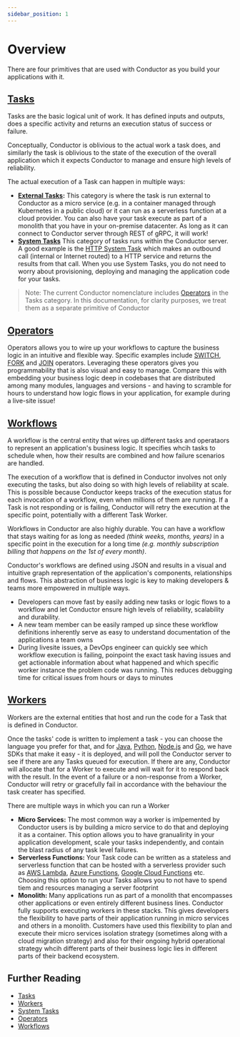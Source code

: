 ```yaml
---
sidebar_position: 1
---
```


# Overview

There are four primitives that are used with Conductor as you build your applications with it.

## [Tasks](tasks-and-workers.md#Conductor-Tasks)
Tasks are the basic logical unit of work. It has defined inputs and outputs, does a specific activity and returns an execution status of success or failure. 

Conceptually, Conductor is oblivious to the actual work a task does, and similarly the task is oblivious to the state of the execution of the overall application which it expects Conductor to manage and ensure high levels of reliability.

The actual execution of a Task can happen in multiple ways:
* **[External Tasks](tasks-and-workers.md#Conductor-Tasks):** This category is where the task is run external to Conductor as a micro service (e.g. in a container managed through Kubernetes in a public cloud) or it can run as a serverless function at a cloud provider. You can also have your task execute as part of a monolith that you have in your on-premise datacenter. As long as it can connect to Conductor server through REST of gRPC, it will work! 
* **[System Tasks](system-tasks.md)** This category of tasks runs within the Conductor server. A good example is the [HTTP System Task](../http-task.md) which makes an outbound call (internal or Internet routed) to a HTTP service  and returns the results from that call. When you use System Tasks, you do not need to worry about provisioning, deploying and managing the application code for your tasks. 
> Note: The current Conductor nomenclature includes [Operators](operators.md) in the Tasks category. In this documentation, for clarity purposes, we treat them as a separate primitive of Conductor
## [Operators](operators.md)
Operators allows you to wire up your workflows to capture the business logic in an intuitive and flexible way. Specific examples include [SWITCH](../switch-task.md), [FORK](../fork-task.md) and [JOIN](../join-task.md) operators. Leveraging these operators gives you programmability that is also visual and easy to manage. Compare this with embedding your business logic deep in codebases that are distributed among many modules, languages and versions - and having to scramble for hours to understand how logic flows in your application, for example during a live-site issue!

## [Workflows](workflows.md)
A workflow is the central entity that wires up different tasks and operataors to represent an application's business logic. It specifies whcih tasks to schedule when, how their results are combined and how failure scenarios are handled. 

The execution of a workflow that is defined in Conductor involves not only executing the tasks, but also doing so with high levels of reliability at scale. This is possible because Conductor keeps tracks of the execution status for each invocation of a workflow, even when millions of them are running. If a Task is not responding or is failing, Conductor will retry the execution at the specific point, potentially with a different Task Worker.  

Workflows in Conductor are also highly durable. You can have a workflow that stays waiting for as long as needed *(think weeks, months, years)* in a specific point in the execution for a long time *(e.g. monthly subscription billing that happens on the 1st of every month)*.

Conductor's workflows are defined using JSON and results in a visual and intuitive graph representation of the application's components, relationships and flows. This abstraction of business logic is key to making developers & teams more empowered in multiple ways. 
* Developers can move fast by easily adding new tasks or logic flows to a workflow and let Conductor ensure high levels of reliability, scalability and durability.
* A new team member can be easily ramped up since these workflow definitions inherently serve as easy to understand documentation of the applications a team owns
* During livesite issues, a DevOps engineer can quickly see which workflow execution is failing, poinpoint the exact task having issues and get actionable information about what happened and which specific worker instance the problem code was running. This reduces debugging time for critical issues from hours or days to minutes



## [Workers](tasks-and-workers.md#Conductor-Workers)
Workers are the external entities that host and run the code for a Task that is defined in Conductor. 

Once the tasks' code is written to implement a task - you can choose the language you prefer for that, and for [Java](../../how-tos/java-sdk.md), [Python](../../how-tos/python-sdk.md), [Node.js](../../how-tos/nodejs-sdk.md) and [Go](../../how-tos/golang-sdk.md), we have SDKs that make it easy - it is deployed, and will poll the Conductor server to see if there are any Tasks queued for execution. If there are any, Conductor will allocate that for a Worker to execute and will wait for it to respond back with the result. In the event of a failure or a non-response from a Worker, Conductor will retry or gracefully fail in accordance with the behaviour the task creater has specified. 

There are multiple ways in which you can run a Worker
* **Micro Services:** The most common way a worker is imlpemented by Conductor users is by building a micro service to do that and deploying it as a container. This option allows you to have granualirity in your application development, scale your tasks independently, and contain the blast radius of any task level failures.
* **Serverless Functions:** Your Task code can be written as a stateless and serverless function that can be hosted with a serverless provider such as [AWS Lambda](https://aws.amazon.com/lambda/), [Azure Functions](https://azure.microsoft.com/en-us/services/functions/), [Google Cloud Functions](https://cloud.google.com/functions) etc. Choosing this option to run your Tasks allows you to not have to spend tiem and resources managing a server footprint
* **Monolith:** Many applications run as part of a monolith that encompasses other applications or even entirely different business lines. Conductor fully supports executing workers in these stacks. This gives developers the flexibility to have parts of their application running in micro services and others in a monolith. Customers have used this flexibility to plan and execute their micro services isolation strategy (sometimes along with a cloud migration strategy) and also for their ongoing hybrid operational strategy whcih different parts of their business logic lies in different parts of their backend ecosystem.

## Further Reading
* [Tasks](tasks-and-workers.md#Conductor-Tasks)
* [Workers](tasks-and-workers.md#Conductor-Workers)
* [System Tasks](system-tasks.md)
* [Operators](operators.md)
* [Workflows](workflows.md)




